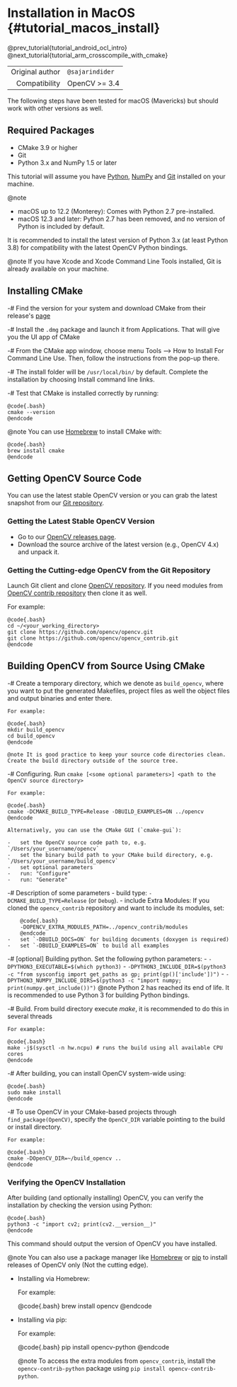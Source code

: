 Installation in MacOS {#tutorial_macos_install}
=====================

@prev_tutorial{tutorial_android_ocl_intro}
@next_tutorial{tutorial_arm_crosscompile_with_cmake}

|    |    |
| -: | :- |
| Original author | `@sajarindider` |
| Compatibility | OpenCV >= 3.4 |

The following steps have been tested for macOS (Mavericks) but should work with other versions as well.

Required Packages
-----------------

-   CMake 3.9 or higher
-   Git
-   Python 3.x and NumPy 1.5 or later

This tutorial will assume you have [Python](https://docs.python.org/3/using/mac.html),
[NumPy](https://numpy.org/install/) and
[Git](https://git-scm.com/downloads/mac) installed on your machine.

@note
-   macOS up to 12.2 (Monterey): Comes with Python 2.7 pre-installed.
-   macOS 12.3 and later: Python 2.7 has been removed, and no version of Python is included by default.

It is recommended to install the latest version of Python 3.x (at least Python 3.8) for compatibility with the latest OpenCV Python bindings.

@note
If you have Xcode and Xcode Command Line Tools installed, Git is already available on your machine.

Installing CMake
----------------
-# Find the version for your system and download CMake from their release's [page](https://cmake.org/download/)

-# Install the `.dmg` package and launch it from Applications. That will give you the UI app of CMake

-# From the CMake app window, choose menu Tools --> How to Install For Command Line Use. Then, follow the instructions from the pop-up there.

-# The install folder will be `/usr/local/bin/` by default. Complete the installation by choosing Install command line links.

-# Test that CMake is installed correctly by running:

    @code{.bash}
    cmake --version
    @endcode

@note You can use [Homebrew](https://brew.sh/) to install CMake with:

    @code{.bash}
    brew install cmake
    @endcode

Getting OpenCV Source Code
--------------------------

You can use the latest stable OpenCV version or you can grab the latest snapshot from our
[Git repository](https://github.com/opencv/opencv.git).

### Getting the Latest Stable OpenCV Version

-   Go to our [OpenCV releases page](https://opencv.org/releases).
-   Download the source archive of the latest version (e.g., OpenCV 4.x) and unpack it.

### Getting the Cutting-edge OpenCV from the Git Repository

Launch Git client and clone [OpenCV repository](https://github.com/opencv/opencv).
If you need modules from [OpenCV contrib repository](https://github.com/opencv/opencv_contrib) then clone it as well.

For example:

    @code{.bash}
    cd ~/<your_working_directory>
    git clone https://github.com/opencv/opencv.git
    git clone https://github.com/opencv/opencv_contrib.git
    @endcode

Building OpenCV from Source Using CMake
---------------------------------------

-#  Create a temporary directory, which we denote as `build_opencv`, where you want to put
    the generated Makefiles, project files as well the object files and output binaries and enter
    there.

    For example:

    @code{.bash}
    mkdir build_opencv
    cd build_opencv
    @endcode

    @note It is good practice to keep your source code directories clean. Create the build directory outside of the source tree.

-#  Configuring. Run `cmake [<some optional parameters>] <path to the OpenCV source directory>`

    For example:

    @code{.bash}
    cmake -DCMAKE_BUILD_TYPE=Release -DBUILD_EXAMPLES=ON ../opencv
    @endcode

    Alternatively, you can use the CMake GUI (`cmake-gui`):

    -   set the OpenCV source code path to, e.g. `/Users/your_username/opencv`
    -   set the binary build path to your CMake build directory, e.g. `/Users/your_username/build_opencv`
    -   set optional parameters
    -   run: "Configure"
    -   run: "Generate"

-#  Description of some parameters
    -   build type: `-DCMAKE_BUILD_TYPE=Release` (or `Debug`).
    -   include Extra Modules: If you cloned the `opencv_contrib` repository and want to include its modules, set:

        @code{.bash}
        -DOPENCV_EXTRA_MODULES_PATH=../opencv_contrib/modules
        @endcode
    -   set `-DBUILD_DOCS=ON` for building documents (doxygen is required)
    -   set `-DBUILD_EXAMPLES=ON` to build all examples

-#  [optional] Building python. Set the following python parameters:
    -   `-DPYTHON3_EXECUTABLE=$(which python3)`
    -   `-DPYTHON3_INCLUDE_DIR=$(python3 -c "from sysconfig import get_paths as gp; print(gp()['include'])")`
    -   `-DPYTHON3_NUMPY_INCLUDE_DIRS=$(python3 -c "import numpy; print(numpy.get_include())")`
    @note
    Python 2 has reached its end of life. It is recommended to use Python 3 for building Python bindings.

-#  Build. From build directory execute *make*, it is recommended to do this in several threads

    For example:

    @code{.bash}
    make -j$(sysctl -n hw.ncpu) # runs the build using all available CPU cores
    @endcode

-#  After building, you can install OpenCV system-wide using:

    @code{.bash}
    sudo make install
    @endcode

-#  To use OpenCV in your CMake-based projects through `find_package(OpenCV)`, specify the `OpenCV_DIR` variable pointing to the build or install directory.

    For example:

    @code{.bash}
    cmake -DOpenCV_DIR=~/build_opencv ..
    @endcode

### Verifying the OpenCV Installation

After building (and optionally installing) OpenCV, you can verify the installation by checking the version using Python:

    @code{.bash}
    python3 -c "import cv2; print(cv2.__version__)"
    @endcode

This command should output the version of OpenCV you have installed.

@note
You can also use a package manager like [Homebrew](https://brew.sh/)
or [pip](https://pip.pypa.io/en/stable/) to install releases of OpenCV only (Not the cutting edge).

- Installing via Homebrew:

    For example:

    @code{.bash}
    brew install opencv
    @endcode

- Installing via pip:

    For example:

    @code{.bash}
    pip install opencv-python
    @endcode

    @note To access the extra modules from `opencv_contrib`, install the `opencv-contrib-python` package using `pip install opencv-contrib-python`.